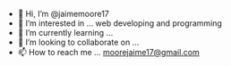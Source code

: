 - 👋 Hi, I’m @jaimemoore17
- 👀 I’m interested in ... web developing and programming
- 🌱 I’m currently learning ...
- 💞️ I’m looking to collaborate on ...
- 📫 How to reach me ... moorejaime17@gmail.com

<!---
jaimemoore17/jaimemoore17 is a ✨ special ✨ repository because its `README.md` (this file) appears on your GitHub profile.
You can click the Preview link to take a look at your changes.
--->
